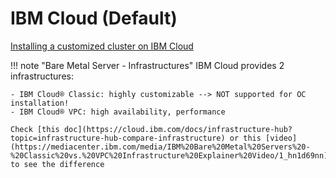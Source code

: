 # IBM Cloud (Default)
[Installing a customized cluster on IBM Cloud](https://docs.redhat.com/en/documentation/openshift_container_platform/4.16/html/installing_on_ibm_cloud/installing-ibm-cloud-customizations#installing-ibm-cloud-customizations)

!!! note "Bare Metal Server - Infrastructures"
    IBM Cloud provides 2 infrastructures:

    - IBM Cloud® Classic: highly customizable --> NOT supported for OC installation!
    - IBM Cloud® VPC: high availability, performance

    Check [this doc](https://cloud.ibm.com/docs/infrastructure-hub?topic=infrastructure-hub-compare-infrastructure) or this [video](https://mediacenter.ibm.com/media/IBM%20Bare%20Metal%20Servers%20-%20Classic%20vs.%20VPC%20Infrastructure%20Explainer%20Video/1_hn1d69nn) to see the difference

